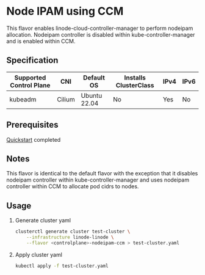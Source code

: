 # Node IPAM using CCM

This flavor enables linode-cloud-controller-manager to perform nodeipam allocation. Nodeipam controller is disabled within kube-controller-manager and is enabled within CCM.

## Specification
| Supported Control Plane | CNI    | Default OS   | Installs ClusterClass | IPv4 | IPv6 |
|-------------------------|--------|--------------|-----------------------|------|------|
| kubeadm                 | Cilium | Ubuntu 22.04 | No                    | Yes  | No   |

## Prerequisites
[Quickstart](../getting-started.md) completed

## Notes
This flavor is identical to the default flavor with the exception that it disables nodeipam controller within kube-controller-manager and uses nodeipam controller within CCM to allocate pod cidrs to nodes.

## Usage
1. Generate cluster yaml
    ```bash
    clusterctl generate cluster test-cluster \
        --infrastructure linode-linode \
        --flavor <controlplane>-nodeipam-ccm > test-cluster.yaml
    ```
2. Apply cluster yaml
    ```bash
    kubectl apply -f test-cluster.yaml
    ```
